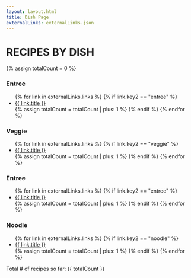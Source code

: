 ```yaml
---
layout: layout.html
title: Dish Page
externalLinks: externalLinks.json
---
```

# RECIPES BY DISH #

{% assign totalCount = 0 %}

### Entree ###
<ul>
    {% for link in externalLinks.links %}
        {% if link.key2 == "entree" %}
            <li><a href="{{ link.url }}">{{ link.title }}</a></li>
            {% assign totalCount = totalCount | plus: 1 %}
        {% endif %} 
    {% endfor %}
</ul>


### Veggie ###
<ul>
    {% for link in externalLinks.links %}
        {% if link.key2 == "veggie" %}
            <li><a href="{{ link.url }}">{{ link.title }}</a></li>
            {% assign totalCount = totalCount | plus: 1 %}
        {% endif %} 
    {% endfor %}
</ul>

### Entree ###
<ul>
    {% for link in externalLinks.links %}
        {% if link.key2 == "entree" %}
            <li><a href="{{ link.url }}">{{ link.title }}</a></li>
            {% assign totalCount = totalCount | plus: 1 %}
        {% endif %} 
    {% endfor %}
</ul>

### Noodle ###
<ul>
    {% for link in externalLinks.links %}
        {% if link.key2 == "noodle" %}
            <li><a href="{{ link.url }}">{{ link.title }}</a></li>
            {% assign totalCount = totalCount | plus: 1 %}
        {% endif %} 
    {% endfor %}
</ul>

<p>Total # of recipes so far: {{ totalCount }}</p>


